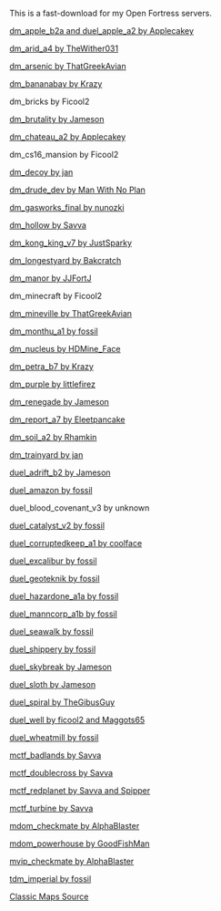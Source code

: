 This is a fast-download for my Open Fortress servers.


[dm_apple_b2a and duel_apple_a2 by Applecakey](https://tf2maps.net/downloads/apple.11921/)

[dm_arid_a4 by TheWither031](https://tf2maps.net/downloads/arid.14373/)

[dm_arsenic by ThatGreekAvian](https://gamebanana.com/mods/151060)

[dm_bananabay by Krazy](https://gamebanana.com/mods/308878)

dm_bricks by Ficool2

[dm_brutality by Jameson](https://tf2maps.net/downloads/brutality-72h.14314/)

[dm_chateau_a2 by Applecakey](https://tf2maps.net/downloads/chateau.12715/)

dm_cs16_mansion by Ficool2

[dm_decoy by jan](https://gamebanana.com/mods/308687)

[dm_drude_dev by Man With No Plan](https://gamebanana.com/mods/151067)

[dm_gasworks_final by nunozki](https://gamebanana.com/mods/151097)

[dm_hollow by Savva](https://gamebanana.com/mods/151101)

[dm_kong_king_v7 by JustSparky](https://gamebanana.com/mods/151104)

[dm_longestyard by Bakcratch](https://gamebanana.com/mods/151072)

[dm_manor by JJFortJ](https://gamebanana.com/mods/387784)

dm_minecraft by Ficool2

[dm_mineville by ThatGreekAvian](https://gamebanana.com/mods/151074)

[dm_monthu_a1 by fossil](https://tf2maps.net/downloads/monthu.12586/)

[dm_nucleus by HDMine_Face](https://gamebanana.com/mods/151109)

[dm_petra_b7 by Krazy](https://gamebanana.com/mods/151077)

[dm_purple by littlefirez](https://gamebanana.com/mods/385024)

[dm_renegade by Jameson](https://tf2maps.net/downloads/renegade.11822/)

[dm_report_a7 by Eleetpancake](https://gamebanana.com/mods/151080)

[dm_soil_a2 by Rhamkin](https://tf2maps.net/downloads/dm_soil.13093/)

[dm_trainyard by jan](https://gamebanana.com/mods/313810)

[duel_adrift_b2 by Jameson](https://tf2maps.net/downloads/adrift.13046/)

[duel_amazon by fossil](https://tf2maps.net/downloads/amazon.12811/)

duel_blood_covenant_v3 by unknown

[duel_catalyst_v2 by fossil](https://tf2maps.net/downloads/the-catalyst.12074/)

[duel_corruptedkeep_a1 by coolface](https://tf2maps.net/downloads/corrupted-keep.12607/)

[duel_excalibur by fossil](https://tf2maps.net/downloads/excalibur.12659/)

[duel_geoteknik by fossil](https://tf2maps.net/downloads/geoteknik.12689/)

[duel_hazardone_a1a by fossil](https://tf2maps.net/downloads/hazardzone.13073/)

[duel_manncorp_a1b by fossil](https://tf2maps.net/downloads/mann-corp.13272/)

[duel_seawalk by fossil](https://tf2maps.net/downloads/seawalk.11966/)

[duel_shippery by fossil](https://tf2maps.net/downloads/shippery.12668/)

[duel_skybreak by Jameson](https://tf2maps.net/downloads/skybreak.12766/)

[duel_sloth by Jameson](https://tf2maps.net/downloads/sloth.12710/)

[duel_spiral by TheGibusGuy](https://tf2maps.net/downloads/spiral.12724/)

[duel_well by ficool2 and Maggots65](https://gamebanana.com/mods/151048)

[duel_wheatmill by fossil](https://tf2maps.net/downloads/wheatmill.12878/)

[mctf_badlands by Savva](https://gamebanana.com/mods/151124)

[mctf_doublecross by Savva](https://gamebanana.com/mods/151125)

[mctf_redplanet by Savva and Spipper](https://gamebanana.com/mods/151129)

[mctf_turbine by Savva](https://gamebanana.com/mods/151130)

[mdom_checkmate by AlphaBlaster](https://tf2maps.net/downloads/checkmate-merc-dom.14600/)

[mdom_powerhouse by GoodFishMan](https://gamebanana.com/mods/313512)

[mvip_checkmate by AlphaBlaster](https://tf2maps.net/downloads/checkmate-merc-vip.14595/)

[tdm_imperial by fossil](https://tf2maps.net/downloads/imperial.11859/)

[Classic Maps Source](https://gamebanana.com/mods/54450)